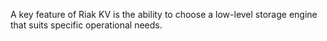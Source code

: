 A key feature of Riak KV is the ability to choose a low-level storage
engine that suits specific operational needs.
